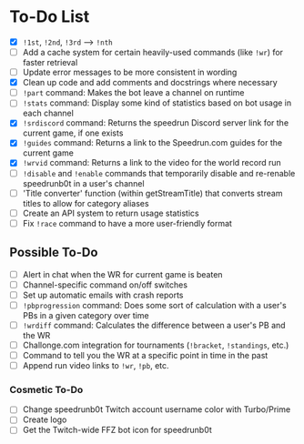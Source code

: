 # To-Do List

- [x] `!1st`, `!2nd`, `!3rd` --> `!nth`
- [ ] Add a cache system for certain heavily-used commands (like `!wr`) for faster retrieval
- [ ] Update error messages to be more consistent in wording
- [x] Clean up code and add comments and docstrings where necessary
- [ ] `!part` command: Makes the bot leave a channel on runtime
- [ ] `!stats` command: Display some kind of statistics based on bot usage in each channel
- [x] `!srdiscord` command: Returns the speedrun Discord server link for the current game, if one exists
- [x] `!guides` command: Returns a link to the Speedrun.com guides for the current game
- [x] `!wrvid` command: Returns a link to the video for the world record run
- [ ] `!disable` and `!enable` commands that temporarily disable and re-renable speedrunb0t in a user's channel
- [ ] 'Title converter' function (within getStreamTitle) that converts stream titles to allow for category aliases
- [ ] Create an API system to return usage statistics
- [ ] Fix `!race` command to have a more user-friendly format

## Possible To-Do

- [ ] Alert in chat when the WR for current game is beaten
- [ ] Channel-specific command on/off switches
- [ ] Set up automatic emails with crash reports
- [ ] `!pbprogression` command: Does some sort of calculation with a user's PBs in a given category over time
- [ ] `!wrdiff` command: Calculates the difference between a user's PB and the WR
- [ ] Challonge.com integration for tournaments (`!bracket`, `!standings`, etc.)
- [ ] Command to tell you the WR at a specific point in time in the past
- [ ] Append run video links to `!wr`, `!pb`, etc.

### Cosmetic To-Do
- [ ] Change speedrunb0t Twitch account username color with Turbo/Prime
- [ ] Create logo
- [ ] Get the Twitch-wide FFZ bot icon for speedrunb0t
